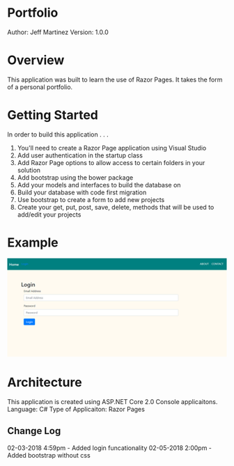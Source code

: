 # Portfolio
Author: Jeff Martinez
Version: 1.0.0

# Overview
This application was built to learn the use of Razor Pages.  It takes the form of a personal portfolio.

# Getting Started
In order to build this application . . .
1. You'll need to create a Razor Page application using Visual Studio
2. Add user authentication in the startup class 
3. Add Razor Page options to allow access to certain folders in your solution
4. Add bootstrap using the bower package
5. Add your models and interfaces to build the database on
6. Build your database with code first migration
7. Use bootstrap to create a form to add new projects
8. Create your get, put, post, save, delete, methods that will be used to add/edit your projects

# Example
![alt](Portfolio1.png "Logo Title Text 1")


# Architecture
This application is created using ASP.NET Core 2.0 Console applicaitons. 
Language: C# 
Type of Applicaiton: Razor Pages 

## Change Log
02-03-2018 4:59pm - Added login funcationality
02-05-2018 2:00pm - Added bootstrap without css
